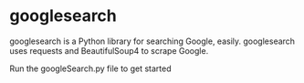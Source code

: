 # googlesearch
googlesearch is a Python library for searching Google, easily. googlesearch uses requests and BeautifulSoup4 to scrape Google.

Run the googleSearch.py file to get started